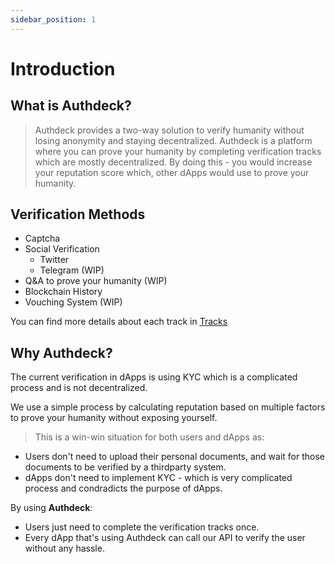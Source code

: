```yaml
---
sidebar_position: 1
---
```


# Introduction

## What is Authdeck? 

> Authdeck provides a two-way solution to verify humanity without losing anonymity and staying decentralized.
Authdeck is a platform where you can prove your humanity by completing verification tracks which are mostly decentralized.
By doing this - you would increase your reputation score which, other dApps would use to prove your humanity.

## Verification Methods
- Captcha
- Social Verification
    - Twitter
    - Telegram (WIP)
- Q&A to prove your humanity (WIP)
- Blockchain History
- Vouching System (WIP)

You can find more details about each track in <u>[Tracks](./tracks)</u>

## Why Authdeck?
The current verification in dApps is using KYC which is a complicated process and is not decentralized.

We use a simple process by calculating reputation based on multiple factors to prove your humanity without exposing yourself.

> This is a win-win situation for both users and dApps as:

- Users don't need to upload their personal documents, and wait for those documents to be verified by a thirdparty system. 
- dApps don't need to implement KYC - which is very complicated process and condradicts the purpose of dApps. 

By using <strong>Authdeck</strong>: <br />

- Users just need to complete the verification tracks once. 
- Every dApp that's using Authdeck can call our API to verify the user without any hassle.

